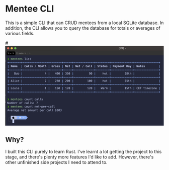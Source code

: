 # Mentee CLI
This is a simple CLI that can CRUD mentees from a local SQLite database. In addition,
the CLI allows you to query the database for totals or averages of various fields.

#![CLI Screenshot](./images/cli-screenshot.png)

## Why?
I built this CLI purely to learn Rust. I've learnt a lot getting the project to this stage,
and there's plenty more features I'd like to add. However, there's other unfinished side projects
I need to attend to.
